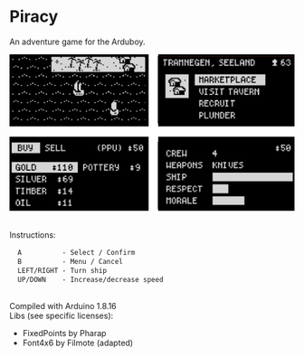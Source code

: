 # Piracy
An adventure game for the Arduboy.

![Screenshots](/images/screens.png)

\
Instructions:
```
  A          - Select / Confirm
  B          - Menu / Cancel
  LEFT/RIGHT - Turn ship
  UP/DOWN    - Increase/decrease speed
```  

\
Compiled with Arduino 1.8.16\
Libs (see specific licenses):
 - FixedPoints by Pharap
 - Font4x6 by Filmote (adapted)
